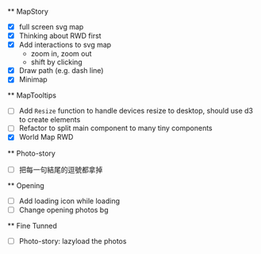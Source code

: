 ** MapStory
  - [x] full screen svg map
  - [x] Thinking about RWD first
  - [x] Add interactions to svg map
    - zoom in, zoom out
    - shift by clicking
  - [x] Draw path (e.g. dash line)
  - [x] Minimap

** MapTooltips
 - [ ] Add `Resize` function to handle devices resize to desktop, should use d3 to create elements
 - [ ] Refactor to split main component to many tiny components
 - [x] World Map RWD

** Photo-story
 - [ ] 把每一句結尾的逗號都拿掉

** Opening
 - [ ] Add loading icon while loading
 - [ ] Change opening photos bg

** Fine Tunned
 - [ ] Photo-story: lazyload the photos
